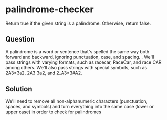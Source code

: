 # palindrome-checker
Return true if the given string is a palindrome. Otherwise, return false.

<h2>Question</h2>
A palindrome is a word or sentence that's spelled the same way both forward and backward, ignoring punctuation, case, and spacing.
.
We'll pass strings with varying formats, such as racecar, RaceCar, and race CAR among others.
We'll also pass strings with special symbols, such as 2A3*3a2, 2A3 3a2, and 2_A3*3#A2.

<h2>Solution</h2>
We'll need to remove all non-alphanumeric characters (punctuation, spaces, and symbols) and turn everything into the same case (lower or upper case) in order to check for palindromes

